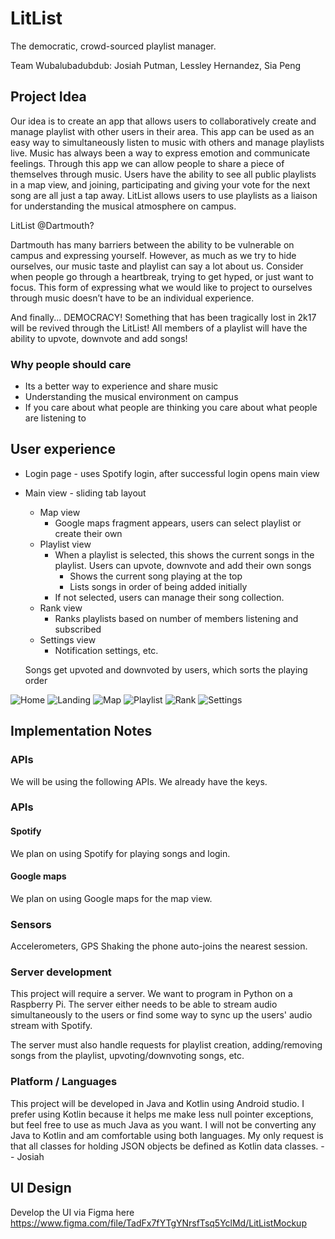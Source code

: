 # LitList
The democratic, crowd-sourced playlist manager.

Team Wubalubadubdub: Josiah Putman, Lessley Hernandez, Sia Peng 

## Project Idea
Our idea is to create an app that allows users to collaboratively create and manage playlist with other users in their area. This app can be used as an easy way to simultaneously listen to music with others and manage playlists live. Music has always been a way to express emotion and communicate feelings. Through this app we can allow people to share a piece of themselves through music. Users have the ability to see all public playlists in a map view, and joining, participating and giving your vote for the next song are all just a tap away. LitList allows users to use playlists as a liaison for understanding the musical atmosphere on campus.

LitList @Dartmouth?

Dartmouth has many barriers between the ability to be vulnerable on campus and expressing yourself. However, as much as we try to hide ourselves, our music taste and playlist can say a lot about us. Consider when people go through a heartbreak, trying to get hyped, or just want to focus. This form of expressing what we would like to project to ourselves through music doesn’t have to be an individual experience.

And finally...
DEMOCRACY! Something that has been tragically lost in 2k17 will be revived through the LitList! All members of a playlist will have the ability to upvote, downvote and add songs!


### Why people should care
- Its a better way to experience and share music
- Understanding the musical environment on campus
- If you care about what people are thinking you care about what people are listening to


## User experience
- Login page - uses Spotify login, after successful login opens main view
- Main view - sliding tab layout
    - Map view
        - Google maps fragment appears, users can select playlist or create their own
    - Playlist view
        - When a playlist is selected, this shows the current songs in the playlist. Users can upvote, downvote and add their own songs
           - Shows the current song playing at the top
           - Lists songs in order of being added initially
        - If not selected, users can manage their song collection.
    - Rank view
        - Ranks playlists based on number of members listening and subscribed
    - Settings view
        - Notification settings, etc.


	Songs get upvoted and downvoted by users, which sorts the playing order

![Home](./proposal/Home.png "Home")
![Landing](./proposal/Landing.png "Landing")
![Map](./proposal/Map.png "Map")
![Playlist](./proposal/Playlist.png "Playlist")
![Rank](./proposal/Rank.png "Rank")
![Settings](./proposal/Home.png "Settings")

## Implementation Notes

### APIs
We will be using the following APIs. We already have the keys.

### APIs

#### Spotify
We plan on using Spotify for playing songs and login.

#### Google maps
We plan on using Google maps for the map view.

### Sensors
Accelerometers, GPS
Shaking the phone auto-joins the nearest session.

### Server development
This project will require a server. We want to program in Python on a Raspberry Pi.
The server either needs to be able to stream audio simultaneously to the users or find some way to sync up the users' audio stream with Spotify.

The server must also handle requests for playlist creation, adding/removing songs from the playlist, upvoting/downvoting songs, etc.

### Platform / Languages

This project will be developed in Java and Kotlin using Android studio. I prefer using Kotlin because it helps me make less null pointer exceptions, but feel free to use as much Java as you want. I will not be converting any Java to Kotlin and am comfortable using both languages. My only request is that all classes for holding JSON objects be defined as Kotlin data classes.
 -- Josiah

## UI Design

Develop the UI via Figma here
https://www.figma.com/file/TadFx7fYTgYNrsfTsq5YclMd/LitListMockup


